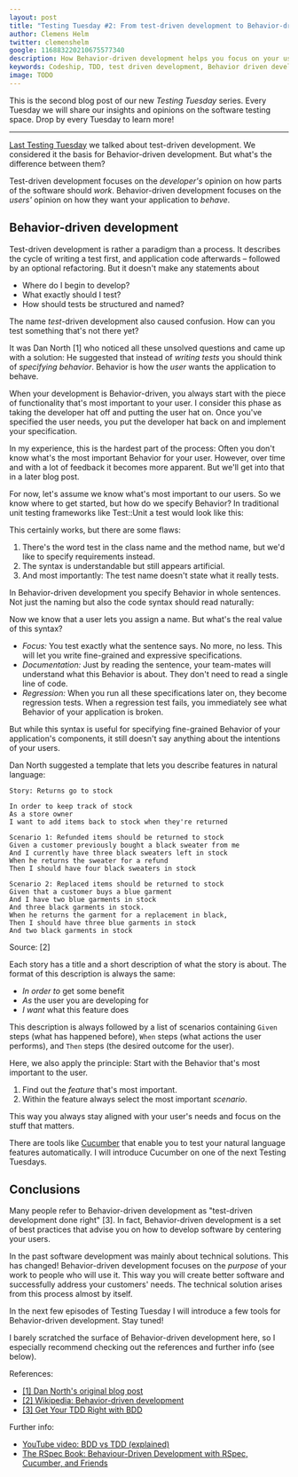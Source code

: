 ```yaml
---
layout: post
title: "Testing Tuesday #2: From test-driven development to Behavior-driven development"
author: Clemens Helm
twitter: clemenshelm
google: 116883220210675577340
description: How Behavior-driven development helps you focus on your users' needs instead of your tests.
keywords: Codeship, TDD, test driven development, Behavior driven development, behaviour driven development, testing tuesday, testing tools, testing methodologies, develop iteratively, hosted testing, testing in the cloud
image: TODO
---
```

This is the second blog post of our new *Testing Tuesday* series. Every Tuesday we will share our insights and opinions on the software testing space. Drop by every Tuesday to learn more!

<hr>

[Last Testing Tuesday](/2013/04/16/tests-make-software.html) we talked about test-driven development. We considered it the basis for Behavior-driven development. But what's the difference between them?

Test-driven development focuses on the *developer's* opinion on how parts of the software should *work*. Behavior-driven development focuses on the *users'* opinion on how they want your application to *behave*.

## Behavior-driven development

Test-driven development is rather a paradigm than a process. It describes the cycle of writing a test first, and application code afterwards – followed by an optional refactoring. But it doesn't make any statements about

* Where do I begin to develop?
* What exactly should I test?
* How should tests be structured and named?

The name *test*-driven development also caused confusion. How can you test something that's not there yet?

It was Dan North [1] who noticed all these unsolved questions and came up with a solution: He suggested that instead of *writing tests* you should think of *specifying behavior*. Behavior is how the *user* wants the application to behave.

When your development is Behavior-driven, you always start with the piece of functionality that's most important to your user. I consider this phase as taking the developer hat off and putting the user hat on. Once you've specified the user needs, you put the developer hat back on and implement your specification.

In my experience, this is the hardest part of the process: Often you don't know what's the most important Behavior for your user. However, over time and with a lot of feedback it becomes more apparent. But we'll get into that in a later blog post.

For now, let's assume we know what's most important to our users. So we know where to get started, but how do we specify Behavior? In traditional unit testing frameworks like Test::Unit a test would look like this:

<script src="https://gist.github.com/clemenshelm/5443299.js"></script>

This certainly works, but there are some flaws:

1. There's the word test in the class name and the method name, but we'd like to specify requirements instead.
2. The syntax is understandable but still appears artificial.
3. And most importantly: The test name doesn't state what it really tests.

In Behavior-driven development you specify Behavior in whole sentences. Not just the naming but also the code syntax should read naturally:

<script src="https://gist.github.com/clemenshelm/5395845.js"></script>

Now we know that a user lets you assign a name. But what's the real value of this syntax?

* *Focus:* You test exactly what the sentence says. No more, no less. This will let you write fine-grained and expressive specifications.
* *Documentation:* Just by reading the sentence, your team-mates will understand what this Behavior is about. They don't need to read a single line of code.
* *Regression:* When you run all these specifications later on, they become regression tests. When a regression test fails, you immediately see what Behavior of your application is broken.

But while this syntax is useful for specifying fine-grained Behavior of your application's components, it still doesn't say anything about the intentions of your users.

Dan North suggested a template that lets you describe features in natural language:

    Story: Returns go to stock

    In order to keep track of stock
    As a store owner
    I want to add items back to stock when they're returned

    Scenario 1: Refunded items should be returned to stock
    Given a customer previously bought a black sweater from me
    And I currently have three black sweaters left in stock
    When he returns the sweater for a refund
    Then I should have four black sweaters in stock

    Scenario 2: Replaced items should be returned to stock
    Given that a customer buys a blue garment
    And I have two blue garments in stock
    And three black garments in stock.
    When he returns the garment for a replacement in black,
    Then I should have three blue garments in stock
    And two black garments in stock
Source: [2]

Each story has a title and a short description of what the story is about. The format of this description is always the same:

* *In order to* get some benefit
* *As* the user you are developing for
* *I want* what this feature does

This description is always followed by a list of scenarios containing `Given` steps (what has happened before), `When` steps (what actions the user performs), and `Then` steps (the desired outcome for the user).

Here, we also apply the principle: Start with the Behavior that's most important to the user.

1. Find out the *feature* that's most important.
2. Within the feature always select the most important *scenario*.

This way you always stay aligned with your user's needs and focus on the stuff that matters.

There are tools like [Cucumber](http://cukes.info/) that enable you to test your natural language features automatically. I will introduce Cucumber on one of the next Testing Tuesdays.

## Conclusions

Many people refer to Behavior-driven development as "test-driven development done right" [3]. In fact, Behavior-driven development is a set of best practices that advise you on how to develop software by centering your users.

In the past software development was mainly about technical solutions. This has changed! Behavior-driven development focuses on the *purpose* of your work to people who will use it. This way you will create better software and successfully address your customers' needs. The technical solution arises from this process almost by itself.

In the next few episodes of Testing Tuesday I will introduce a few tools for Behavior-driven development. Stay tuned!

I barely scratched the surface of Behavior-driven development here, so I especially recommend checking out the references and further info (see below).

References:

* [[1] Dan North's original blog post](http://dannorth.net/introducing-bdd/)
* [[2] Wikipedia: Behavior-driven development](http://en.wikipedia.org/wiki/Behavior-driven_development)
* [[3] Get Your TDD Right with BDD](http://codingcraft.wordpress.com/2011/11/12/bdd-get-your-tdd-right/)

Further info:

* [YouTube video: BDD vs TDD (explained)](https://www.youtube.com/watch?v=mT8QDNNhExg)
* [The RSpec Book: Behaviour-Driven Development with RSpec, Cucumber, and Friends](http://pragprog.com/book/achbd/the-rspec-book)